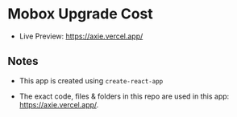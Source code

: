 # Mobox Upgrade Cost

- Live Preview: https://axie.vercel.app/

## Notes

- This app is created using `create-react-app`

- The exact code, files & folders in this repo are used in this app: https://axie.vercel.app/.